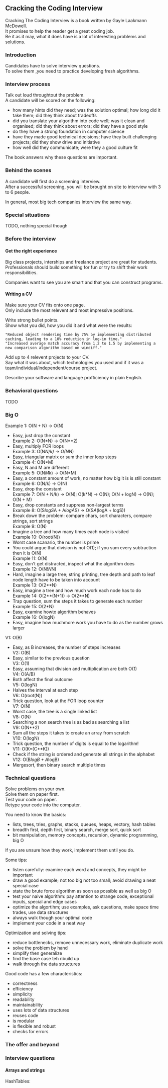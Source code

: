 ## Cracking the Coding Interview

Cracking The Coding Interview is a book written by Gayle Laakmann McDowell.  
It promises to help the reader get a great coding job.  
Be it as it may, what it does have is a lot of interesting problems and solutions.  

### Introduction

Candidates have to solve interview questions.  
To solve them ,you need to practice developing fresh algorithms.  

### Interview process

Talk out loud throughtout the problem.  
A candidate will be scored on the following:
* how many hints did they need; was the solution optimal; how long did it take them; did they think about tradeoffs  
* did you translate your algorithm into code well; was it clean and organised; did they think about errors; did they have a good style  
* do they have a strong foundation in computer science  
* have they made good technical decisions; have they built challenging projects; did they show drive and initiative  
* how well did they communicate; were they a good culture fit  

The book answers why these questions are important.  

### Behind the scenes

A candidate will first do a screening interview.  
After a successful screening, you will be brought on site to interview with 3 to 6 people.  

In general, most big tech companies interview the same way.  

### Special situations

TODO, nothing special though

### Before the interview

#### Get the right experience

Big class projects, interships and freelance project are great for students.  
Professionals should build something for fun or try to shift their work responsibilities.  

Companies want to see you are smart and that you can construct programs.  

#### Writing a CV

Make sure your CV fits onto one page.  
Only include the most relevent and most impressive positions.  

Write strong bullet points.  
Show what you did, how you did it and what were the results:  
```
"Reduced object rendering time by 75% by implementing distributed caching, leading to a 10% reduction in log-in time."
"Increased average match accuracy from 1.2 to 1.5 by implementing a new comparison algorithm based on windiff."
```

Add up to 4 relevent projects to your CV.  
Say what it was about, which technologies you used and if it was a team/individual/independent/course project.  

Describe your software and language profficiency in plain English.  

### Behavioral questions

TODO

### Big O

Example 1: O(N + N) -> O(N)  
* Easy, just drop the constant  
Example 2: O(N*N) -> O(N**2)  
* Easy, multiply FOR loops  
Example 3: O(N*N/k) -> O(N*N)  
* Easy, triangular matrix or sum the inner loop steps  
Example 4: O(N*M)  
* Easy, N and M are different  
Example 5: O(N*M*k) -> O(N*M)  
* Easy, a constant amount of work, no matter how big it is is still constant  
Example 6: O(N/k) -> O(N)  
* Easy, drop the constant  
Example 7: O(N + N/k) -> O(N); O(k*N) -> O(N); O(N + logN) -> O(N); O(N + M)  
* Easy, drop constants and suppress non-largest terms  
Example 8: O(S*logS*A + A*logA*S) -> O(S*A*(logA + logS))  
* Break down the problem: compare chars, sort characters, compare strings, sort strings  
Example 9: O(N)  
* Imagine a tree and how many times each node is visited  
Example 10: O(root(N))  
* Worst case scanario, the number is prime  
* You could argue that division is not O(1); if you sum every subtraction then it is O(N)  
Example 11: O(N)  
* Easy, don't get distracted, inspect what the algorithm does  
Example 12: O(N!*N*N)  
* Hard, imagine a large tree; string printing, tree depth and path to leaf node length have to be taken into account  
Example 13: O(2**N)  
* Easy, imagine a tree and how much work each node has to do  
Example 14: O(2**(N+1)) -> O(2**N)  
* Trap question, sum the steps it takes to generate each number  
Example 15: O(2*N)  
* Easy, examine howto algorithm behaves  
Example 16: O(logN)  
* Easy, imagine how muchmore work you have to do as the number grows larger  

V1: O(B)  
* Easy, as B increases, the number of steps increases  
V2: O(B)  
* Easy, similar to the previous question  
V3: O(1)  
* Easy, assuming that division and multiplication are both O(1)  
V4: O(A/B)  
* Both affect the final outcome  
V5: O(logN)  
* Halves the interval at each step  
V6: O(root(N))  
* Trick question, look at the FOR loop counter  
V7: O(N)  
* Worst case, the tree is a single linked list  
V8: O(N)  
* Searching a non search tree is as bad as searching a list  
V9: O(N**2)  
* Sum all the steps it takes to create an array from scratch  
V10: O(logN)  
* Trick question, the number of digits is equal to the logarithm!  
V11: O(K*(C**K))  
* Check if the string is ordered and generate all strings in the alphabet  
V12: O(B*logB + A*logB)  
* Mergesort, then binary search multiple times  

### Technical questions

Solve problems on your own.  
Solve them on paper first.  
Test your code on paper.  
Retype your code into the computer.  

You need to know the basics:  
* lists, trees, tries, graphs, stacks, queues, heaps, vectory, hash tables  
* breadth first, depth first, binary search, merge sort, quick sort  
* bit manipulation, memory concepts, recursion, dynamic programming, big O  

If you are unsure how they work, implement them until you do.  

Some tips:
* listen carefully: examine each word and concepts, they might be important  
* draw a good example; not too big not too small; avoid drawing a neat special case  
* state the brute force algorithm as soon as possible as well as big O
* test your naive algorithm: pay attention to strange code, exceptional inputs, special and edge cases  
* optimize the algortihm; use examples, ask questions, make space time trades, use data structures  
* always walk though your optimal code  
* implement your code in a neat way  

Optimization and solving tips:
* reduce bottlenecks, remove unnecessary work, eliminate duplicate work
* solve the problem by hand
* simplify then generalize
* find the base case teh nbuild up
* walk through the data structures

Good code has a few characteristics:
* correctness
* efficiency
* simplicity
* readability
* maintainability
* uses lots of data structures
* reuses code
* is modular
* is flexible and robust
* checks for errors

### The offer and beyond

### Interview questions

#### Arrays and strings

HashTables:
